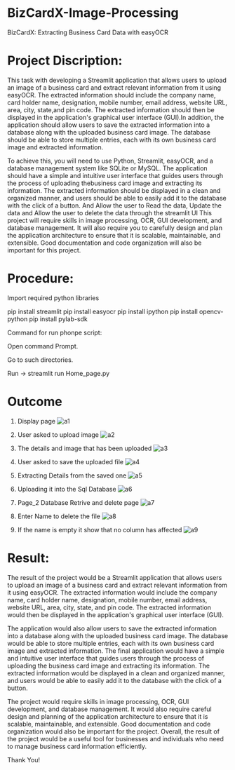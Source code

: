 # BizCardX-Image-Processing
BizCardX: Extracting Business Card Data with easyOCR

# Project Discription:

  This task with developing a Streamlit application that allows users to upload an image of a business card and extract relevant information from it using easyOCR. The extracted information should include the company name, card holder name, designation, mobile number, email address, website URL, area, city, state,and pin code. The extracted information should then be displayed in the application's graphical user interface (GUI).In addition, the application should allow users to save the extracted information into a database along with the uploaded business card image. The database should be able to store multiple entries, each with its own business card image and extracted information.
  
  To achieve this, you will need to use Python, Streamlit, easyOCR, and a database management system like SQLite or MySQL. The application should have a simple and intuitive user interface that guides users through the process of uploading thebusiness card image and extracting its information. The extracted information should be displayed in a clean and organized manner, and users should be able to easily add it to the database with the click of a button. And Allow the user to Read the data,
Update the data and Allow the user to delete the data through the streamlit UI This project will require skills in image processing, OCR, GUI development, and
database management. It will also require you to carefully design and plan the application architecture to ensure that it is scalable, maintainable, and extensible.
Good documentation and code organization will also be important for this project.

# Procedure:
Import required python libraries

  pip install streamlit
  pip install easyocr
  pip install ipython
  pip install opencv-python
  pip install pylab-sdk

Command for run phonpe script:

  Open command Prompt. 
  
  Go to such directories.
  
  Run -> streamlit run Home_page.py
  
# Outcome

1. Display page
![a1](https://user-images.githubusercontent.com/107666598/223752484-3789ef6b-7f75-4072-9e39-5ba205c58d4b.png)

2. User asked to upload image
![a2](https://user-images.githubusercontent.com/107666598/223752078-0c1cd231-d252-4f14-9018-8034576ac0fe.png)

3. The details and image that has been uploaded
![a3](https://user-images.githubusercontent.com/107666598/223754297-113cb6a5-d1c0-4864-a0e1-0931316c17ba.png)

4. User asked to save the uploaded file 
![a4](https://user-images.githubusercontent.com/107666598/223752202-f04a86b6-65d7-4caa-98f3-c040a12f28fa.png)

5. Extracting Details from the saved one
![a5](https://user-images.githubusercontent.com/107666598/223752269-c03e3a8f-4815-4d7a-8f48-4a5e785bdf49.png)

6. Uploading it into the Sql Database
![a6](https://user-images.githubusercontent.com/107666598/223752294-eadf8970-735f-4500-b21a-a4e984277aa2.png)

7. Page_2 Database Retrive and delete page
![a7](https://user-images.githubusercontent.com/107666598/223752310-730a36a9-c0e4-4a14-9b7e-c798c2d4fc27.png)

8. Enter Name to delete the file
![a8](https://user-images.githubusercontent.com/107666598/223752328-44ed3279-f8e2-4654-988f-3d41c4e633c3.png)

9. If the name is empty it show that no column has affected
![a9](https://user-images.githubusercontent.com/107666598/223752347-0f42d664-4650-4cf0-b308-bc036f54f1a3.png)

# Result:
  The result of the project would be a Streamlit application that allows users to upload an image of a business card and extract relevant information from it using easyOCR. The extracted information would include the company name, card holder name, designation, mobile number, email address, website URL, area, city, state, and pin
code. The extracted information would then be displayed in the application's graphical user interface (GUI).

  The application would also allow users to save the extracted information into a database along with the uploaded business card image. The database would be able
to store multiple entries, each with its own business card image and extracted information. The final application would have a simple and intuitive user interface that guides users through the process of uploading the business card image and extracting its information. The extracted information would be displayed in a clean and organized manner, and users would be able to easily add it to the database with the click of a button.

  The project would require skills in image processing, OCR, GUI development, and database management. It would also require careful design and planning of the
application architecture to ensure that it is scalable, maintainable, and extensible. Good documentation and code organization would also be important for the project.
Overall, the result of the project would be a useful tool for businesses and individuals who need to manage business card information efficiently.

Thank You!

